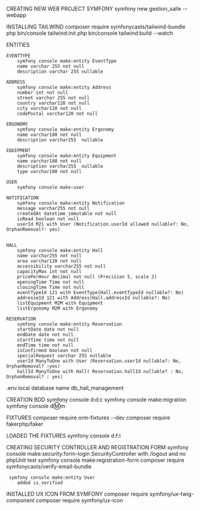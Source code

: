 CREATING NEW WEB PROJECT SYMFONY 
    symfony new gestion_salle --webapp

    
INSTALLING TAILWIND
	composer require symfonycasts/tailwind-bundle
	php bin/console tailwind:init
	php bin/console tailwind:build --watch


ENTITIES
	
	EVENTTYPE
		symfony console make:entity EventType
		name varchar 255 not null
		description varchar 255 nullable 

	ADDRESS
		symfony console make:entity Address
		number int not null
		street varchar 255 not null
		country varchar120 not null
		city varchar120 not null
		codePostal varchar120 not null 
		
	ERGONOMY 
		symfony console make:entity Ergonomy
		name varchar180 not null
		description varchar255  nullable

	EQUIPMENT
		symfony console make:entity Equipment
		name varchar180 not null
		description varchar255  nullable
		type varchar180 not null

	USER 
		symfony console make:user

	NOTIFICATION
		symfony console make:entity Notification
		message varchar255 not null
		createdAt datetime_immutable not null
		isRead boolean not null
		userId M21 with User (Notification.userId allowed nullable?: No, OrphanRemoval?: yes)


	HALL
		symfony console make:entity Hall
		name varchar255 not null
		area varchar120 not null
		accessibility varchar255 not null
		capacityMax int not null
		pricePerHour decimal not null (Precision 5, scale 2)
		openingTime Time not null
		closingTime Time not null
	  	eventTypeId 121 with EventType(Hall.eventTypeId nullable?: No)
	  	addresseId 121 with Address(Hall.addressId nullable?: No)
	  	listEquipment M2M with Equipment
	  	listErgonomy M2M with Ergonomy

	RESERVATION
		symfony console make:entity Reservation
		startDate date not null
		endDate date not null
		startTime time not null
		endTime time not null
		isConfirmed boolean not null
		specialRequest varchar 255 nullable 
		userId ManyToOne with User (Reservation.userId nullable?: No, OrphanRemoval? :yes)
		hallId ManyToOne with Hall( Reservation.hallId nullable? : No, OrphanRemoval? : yes)
		
.env.local
	database name db_hall_management

CREATION BDD
	symfony console d:d:c
	symfony console make:migration
	symfony console d:m:m  

	
FIXTURES 
	composer require orm-fixtures --dev
	composer require fakerphp/faker

LOADED THE FIXTURES 
	symfony console d:f:l








CREATING SECURITY CONTROLLER AND REGISTRATION FORM
	symfony console make:security:form-login 
		SecurityController with /logout and no phpUnit test
	symfony console make:registration-form
		 composer require symfonycasts/verify-email-bundle 

	 symfony console make:entity User
		added is_verified

INSTALLED UX ICON FROM SYMFONY 
	composer require symfony/ux-twig-component
	composer require symfony/ux-icon


